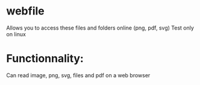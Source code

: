 # webfile
Allows you to access these files and folders online (png, pdf, svg)
Test only on linux

# Functionnality:

Can read image, png, svg, files and pdf on a web browser

